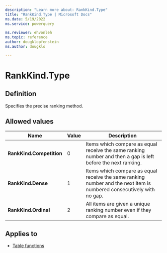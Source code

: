 ```yaml
---
description: "Learn more about: RankKind.Type"
title: "RankKind.Type | Microsoft Docs"
ms.date: 5/19/2022
ms.service: powerquery

ms.reviewer: ehvonleh
ms.topic: reference
author: dougklopfenstein
ms.author: dougklo

---
```

# RankKind.Type

## Definition

Specifies the precise ranking method.

## Allowed values

|Name|Value|Description|
| ------- | -- | --------- |
|**RankKind.Competition**|0|Items which compare as equal receive the same ranking number and then a gap is left before the next ranking.|
|**RankKind.Dense**|1|Items which compare as equal receive the same ranking number and the next item is numbered consecutively with no gap.|
|**RankKind.Ordinal**|2|All items are given a unique ranking number even if they compare as equal.|

## Applies to

* [Table functions](table-functions.md)
